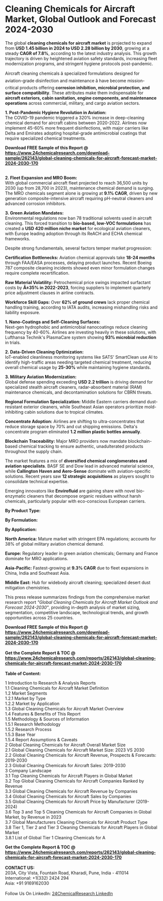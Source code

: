 <h1>Cleaning Chemicals for Aircraft Market, Global Outlook and Forecast 2024-2030</h1><p>The global <strong>cleaning chemicals for aircraft market</strong> is projected to expand from <strong>USD 1.45 billion in 2024 to USD 2.28 billion by 2030</strong>, growing at a steady <strong>CAGR of 7.8%</strong>, according to the latest industry analysis. This growth trajectory is driven by heightened aviation safety standards, increasing fleet modernization programs, and stringent hygiene protocols post-pandemic.</p><p>Aircraft cleaning chemicals â specialized formulations designed for aviation-grade disinfection and maintenance â have become mission-critical products offering <strong>corrosion inhibition, microbial protection, and surface compatibility</strong>. These attributes make them indispensable for <strong>aircraft exteriors, cabin sanitation, engine components, and maintenance operations</strong> across commercial, military, and cargo aviation sectors.</p><p><strong>1. Post-Pandemic Hygiene Revolution in Aviation:</strong><br>
The COVID-19 pandemic triggered a 320% increase in deep-cleaning chemical demand for aircraft cabins between 2020-2022. Airlines now implement 45-60% more frequent disinfections, with major carriers like Delta and Emirates adopting hospital-grade antimicrobial coatings that require specialized chemical treatments.</p><div><b>Download FREE Sample of this Report @ 
            <a href="https://www.24chemicalresearch.com/download-sample/262143/global-cleaning-chemicals-for-aircraft-forecast-market-2024-2030-170">
            https://www.24chemicalresearch.com/download-sample/262143/global-cleaning-chemicals-for-aircraft-forecast-market-2024-2030-170</a></b></div><br><p><strong>2. Fleet Expansion and MRO Boom:</strong><br>
With global commercial aircraft fleet projected to reach 36,500 units by 2030 (up from 28,700 in 2023), maintenance chemical demand is surging. The MRO chemicals segment alone is growing at <strong>9.1% CAGR</strong>, driven by new generation composite-intensive aircraft requiring pH-neutral cleaners and advanced corrosion inhibitors.</p><p><strong>3. Green Aviation Mandates:</strong><br>
Environmental regulations now ban 78 traditional solvents used in aircraft cleaning. This forced transition to <strong>bio-based, low-VOC formulations</strong> has created a <strong>USD 420 million niche market</strong> for ecological aviation cleaners, with Europe leading adoption through its ReACH and ECHA chemical frameworks.</p><p>Despite strong fundamentals, several factors temper market progression:</p><p><strong>Certification Bottlenecks:</strong> Aviation chemical approvals take <strong>18-24 months</strong> through FAA/EASA processes, delaying product launches. Recent Boeing 787 composite cleaning incidents showed even minor formulation changes require complete recertification.</p><p><strong>Raw Material Volatility:</strong> Petrochemical price swings impacted surfactant costs by <strong>Â±35% in 2022-2023</strong>, forcing suppliers to implement quarterly price adjustment clauses in airline contracts.</p><p><strong>Workforce Skill Gaps:</strong> Over <strong>62% of ground crews</strong> lack proper chemical handling training, according to IATA audits, increasing mishandling risks and liability exposure.</p><p><strong>1. Nano-Coatings and Self-Cleaning Surfaces:</strong><br>
Next-gen hydrophobic and antimicrobial nanocoatings reduce cleaning frequency by 40-60%. Airlines are investing heavily in these solutions, with Lufthansa Technik's PlasmaCare system showing <strong>93% microbial reduction</strong> in trials.</p><p><strong>2. Data-Driven Cleaning Optimization:</strong><br>
IoT-enabled cleanliness monitoring systems like SATS' SmartClean use AI to identify high-traffic areas needing targeted chemical treatment, reducing overall chemical usage by <strong>25-30%</strong> while maintaining hygiene standards.</p><p><strong>3. Military Aviation Modernization:</strong><br>
Global defense spending exceeding <strong>USD 2.2 trillion</strong> is driving demand for specialized stealth aircraft cleaners, radar-absorbent material (RAM) maintenance chemicals, and decontamination solutions for CBRN threats.</p><p><strong>Regional Formulation Specialization:</strong> Middle Eastern carriers demand dust-resistant exterior cleaners, while Southeast Asian operators prioritize mold-inhibiting cabin solutions due to tropical climates.</p><p><strong>Concentrate Adoption:</strong> Airlines are shifting to ultra-concentrates that reduce storage space by 70% and cut shipping emissions. Delta's concentrate program eliminated <strong>1.2 million plastic bottles annually</strong>.</p><p><strong>Blockchain Traceability:</strong> Major MRO providers now mandate blockchain-based chemical tracking to ensure authentic, unadulterated products throughout the supply chain.</p><p>The market features a mix of <strong>diversified chemical conglomerates and aviation specialists</strong>. BASF SE and Dow lead in advanced material science, while <strong>Callington Haven and Aero-Sense</strong> dominate with aviation-specific solutions. Recent years saw <strong>12 strategic acquisitions</strong> as players sought to consolidate technical expertise.</p><p>Emerging innovators like <strong>Envirofluid</strong> are gaining share with novel bio-enzymatic cleaners that decompose organic residues without harsh chemicals, particularly popular with eco-conscious European carriers.</p><p><strong>By Product Type:</strong></p><p><strong>By Formulation:</strong></p><p><strong>By Application:</strong></p><p><strong>North America:</strong> Mature market with stringent EPA regulations; accounts for 38% of global military aviation chemical demand.</p><p><strong>Europe:</strong> Regulatory leader in green aviation chemicals; Germany and France dominate for MRO applications.</p><p><strong>Asia-Pacific:</strong> Fastest-growing at <strong>9.3% CAGR</strong> due to fleet expansions in China, India and Southeast Asia.</p><p><strong>Middle East:</strong> Hub for widebody aircraft cleaning; specialized desert dust mitigation chemistries.</p><p>This press release summarizes findings from the comprehensive market research report <em>"Global Cleaning Chemicals for Aircraft Market Outlook and Forecast 2024-2030"</em>, providing in-depth analysis of market sizing, segmentation, competitive landscape, technological trends, and growth opportunities across 25 countries.</p><div><b>Download FREE Sample of this Report @ 
            <a href="https://www.24chemicalresearch.com/download-sample/262143/global-cleaning-chemicals-for-aircraft-forecast-market-2024-2030-170">
            https://www.24chemicalresearch.com/download-sample/262143/global-cleaning-chemicals-for-aircraft-forecast-market-2024-2030-170</a></b></div><br><div><b>Get the Complete Report & TOC @ 
            <a href="https://www.24chemicalresearch.com/reports/262143/global-cleaning-chemicals-for-aircraft-forecast-market-2024-2030-170">
            https://www.24chemicalresearch.com/reports/262143/global-cleaning-chemicals-for-aircraft-forecast-market-2024-2030-170</a></b></div><br>
            <b>Table of Content:</b><p>1 Introduction to Research & Analysis Reports<br />
    1.1 Cleaning Chemicals for Aircraft Market Definition<br />
    1.2 Market Segments<br />
        1.2.1 Market by Type<br />
        1.2.2 Market by Application<br />
    1.3 Global Cleaning Chemicals for Aircraft Market Overview<br />
    1.4 Features & Benefits of This Report<br />
    1.5 Methodology & Sources of Information<br />
        1.5.1 Research Methodology<br />
        1.5.2 Research Process<br />
        1.5.3 Base Year<br />
        1.5.4 Report Assumptions & Caveats<br />
2 Global Cleaning Chemicals for Aircraft Overall Market Size<br />
    2.1 Global Cleaning Chemicals for Aircraft Market Size: 2023 VS 2030<br />
    2.2 Global Cleaning Chemicals for Aircraft Revenue, Prospects & Forecasts: 2019-2030<br />
    2.3 Global Cleaning Chemicals for Aircraft Sales: 2019-2030<br />
3 Company Landscape<br />
    3.1 Top Cleaning Chemicals for Aircraft Players in Global Market<br />
    3.2 Top Global Cleaning Chemicals for Aircraft Companies Ranked by Revenue<br />
    3.3 Global Cleaning Chemicals for Aircraft Revenue by Companies<br />
    3.4 Global Cleaning Chemicals for Aircraft Sales by Companies<br />
    3.5 Global Cleaning Chemicals for Aircraft Price by Manufacturer (2019-2024)<br />
    3.6 Top 3 and Top 5 Cleaning Chemicals for Aircraft Companies in Global Market, by Revenue in 2023<br />
    3.7 Global Manufacturers Cleaning Chemicals for Aircraft Product Type<br />
    3.8 Tier 1, Tier 2 and Tier 3 Cleaning Chemicals for Aircraft Players in Global Market<br />
        3.8.1 List of Global Tier 1 Cleaning Chemicals for A</p><div><b>Get the Complete Report & TOC @ 
            <a href="https://www.24chemicalresearch.com/reports/262143/global-cleaning-chemicals-for-aircraft-forecast-market-2024-2030-170">
            https://www.24chemicalresearch.com/reports/262143/global-cleaning-chemicals-for-aircraft-forecast-market-2024-2030-170</a></b></div><br><b>CONTACT US:</b><br>
            203A, City Vista, Fountain Road, Kharadi, Pune, India - 411014<br>
            International: +1(332) 2424 294<br>
            Asia: +91 9169162030 <br><br>
            Follow Us On LinkedIn: <a href="https://www.linkedin.com/company/24chemicalresearch/">24ChemicalResearch LinkedIn</a>
